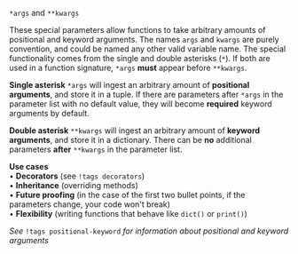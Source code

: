 `*args` and `**kwargs`

These special parameters allow functions to take arbitrary amounts of positional and keyword arguments. The names `args` and `kwargs` are purely convention, and could be named any other valid variable name. The special functionality comes from the single and double asterisks (`*`). If both are used in a function signature, `*args` **must** appear before `**kwargs`.

**Single asterisk**
`*args` will ingest an arbitrary amount of **positional arguments**, and store it in a tuple. If there are parameters after `*args` in the parameter list with no default value, they will become **required** keyword arguments by default.

**Double asterisk**
`**kwargs` will ingest an arbitrary amount of **keyword arguments**, and store it in a dictionary. There can be **no** additional parameters **after** `**kwargs` in the parameter list.

**Use cases**  
• **Decorators** (see `!tags decorators`)  
• **Inheritance** (overriding methods)  
• **Future proofing** (in the case of the first two bullet points, if the parameters change, your code won't break)  
• **Flexibility** (writing functions that behave like `dict()` or `print()`)  

*See* `!tags positional-keyword` *for information about positional and keyword arguments*